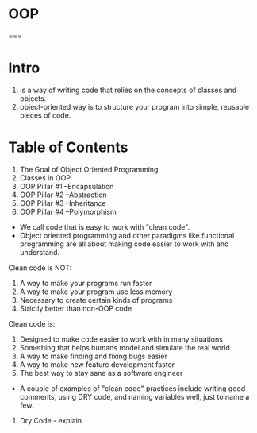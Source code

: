 # OOP
===

Intro
=====
1. is a way of writing code that relies on the concepts of classes and objects.
2. object-oriented way is to structure your program into simple, reusable pieces of code.

Table of Contents
=================
1. The Goal of Object Oriented Programming
2. Classes in OOP
3. OOP Pillar #1 –Encapsulation
4. OOP Pillar #2 –Abstraction
5. OOP Pillar #3 –Inheritance
6. OOP Pillar #4 –Polymorphism

* We call code that is easy to work with "clean code".
* Object oriented programming and other paradigms like functional programming are all about making code easier to work with and understand. 

Clean code is NOT:
1. A way to make your programs run faster
2. A way to make your program use less memory
3. Necessary to create certain kinds of programs
4. Strictly better than non-OOP code

Clean code is:
1. Designed to make code easier to work with in many situations
2. Something that helps humans model and simulate the real world
3. A way to make finding and fixing bugs easier
4. A way to make new feature development faster
5. The best way to stay sane as a software engineer

* A couple of examples of "clean code" practices include writing good comments, using DRY code, and naming variables well, just to name a few.
1. Dry Code - explain

